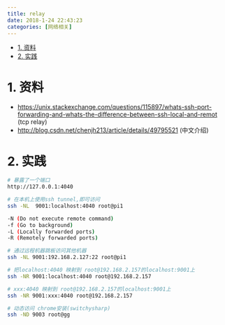 ```yaml
---
title: relay
date: 2018-1-24 22:43:23
categories: [网络相关]
---
```



<!-- TOC -->

- [1. 资料](#1-资料)
- [2. 实践](#2-实践)

<!-- /TOC -->

<a id="markdown-1-资料" name="1-资料"></a>
# 1. 资料

* https://unix.stackexchange.com/questions/115897/whats-ssh-port-forwarding-and-whats-the-difference-between-ssh-local-and-remot (tcp relay)
* http://blog.csdn.net/chenjh213/article/details/49795521 (中文介绍)

<a id="markdown-2-实践" name="2-实践"></a>
# 2. 实践

```bash
# 暴露了一个端口
http://127.0.0.1:4040

# 在本机上使用ssh tunnel,即可访问
ssh -NL  9001:localhost:4040 root@pi1

-N (Do not execute remote command)
-f (Go to background)
-L (Locally forwarded ports)
-R (Remotely forwarded ports)

# 通过远程机器跳板访问其他机器
ssh -NL 9001:192.168.2.127:22 root@pi1

# 把localhost:4040 映射到 root@192.168.2.157的localhost:9001上
ssh -NR 9001:localhost:4040 root@192.168.2.157

# xxx:4040 映射到 root@192.168.2.157的localhost:9001上
ssh -NR 9001:xxx:4040 root@192.168.2.157

# 动态访问 chrome安装(switchysharp)
ssh -ND 9003 root@gg
```

